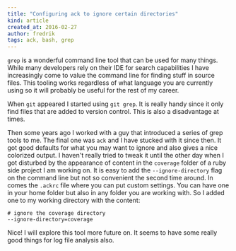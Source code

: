 ```yaml
---
title: "Configuring ack to ignore certain directories"
kind: article
created_at: 2016-02-27
author: fredrik
tags: ack, bash, grep
---
```


`grep` is a wonderful command line tool that can be used for many things. While many developers rely on their IDE for search 
capabilities I have increasingly come to value the command line for finding stuff in source files. This tooling works regardless
of what language you are currently using so it will probably be useful for the rest of my career. 

When `git` appeared I started using `git grep`. It is really handy since it only find files that are added to version control. 
This is also a disadvantage at times.

Then some years ago I worked with a guy that introduced a series of grep tools to me. The final one was `ack` and I have stucked 
with it since then. It got good defaults for what you may want to ignore and also gives a nice colorized output. I haven't 
really tried to tweak it until the other day when I got disturbed by the appearance of content in the `coverage` folder of 
a ruby side project I am working on. It is easy to add the `--ignore-directory` flag on the command line but not so convenient 
the second time around. In comes the `.ackrc` file where you can put custom settings. You can have one in your home 
folder but also in any folder you are working with. So I added one to my working directory with the content:

    # ignore the coverage directory
    --ignore-directory=coverage

Nice! I will explore this tool more future on. It seems to have some really good things for log file analysis also.
